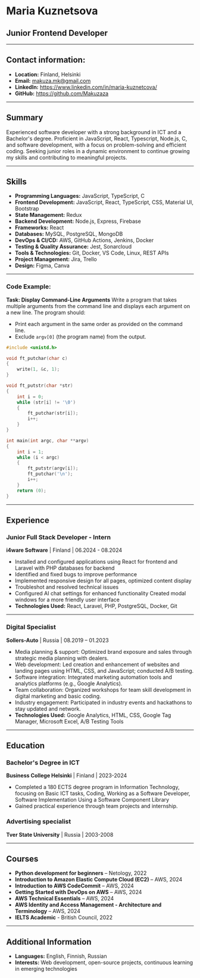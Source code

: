 # Maria Kuznetsova

## Junior Frontend Developer

---

## Contact information:
- **Location:** Finland, Helsinki
- **Email:** makuza.mk@gmail.com
- **LinkedIn:** https://www.linkedin.com/in/maria-kuznetcova/
- **GitHub:** https://github.com/Makuzaza

---

## Summary

Experienced software developer with a strong background in ICT and a Bachelor's degree. Proficient in JavaScript, React, Typescript, Node.js, C, and software development, with a focus on problem-solving and efficient coding. Seeking junior roles in a dynamic environment to continue growing my skills and contributing to meaningful projects.

---

## Skills

- **Programming Languages:** JavaScript, TypeScript, C
- **Frontend Development:** JavaScript, React, TypeScript, CSS, Material UI, Bootstrap
- **State Management:** Redux
- **Backend Development:** Node.js, Express, Firebase
- **Frameworks:** React
- **Databases:** MySQL, PostgreSQL, MongoDB
- **DevOps & CI/CD:** AWS, GitHub Actions, Jenkins, Docker
- **Testing & Quality Assurance:** Jest, Sonarcloud
- **Tools & Technologies:** Git, Docker, VS Code, Linux, REST APIs
- **Project Management:** Jira, Trello
- **Design:** Figma, Canva

---



### Code Example:

**Task: Display Command-Line Arguments**
Write a program that takes multiple arguments from the command line and displays each argument on a new line. The program should:
- Print each argument in the same order as provided on the command line.
- Exclude `argv[0]` (the program name) from the output.

```c
#include <unistd.h>

void ft_putchar(char c)
{
    write(1, &c, 1);
}

void ft_putstr(char *str)
{
    int i = 0;
    while (str[i] != '\0')
    {
        ft_putchar(str[i]);
        i++;
    }
}

int main(int argc, char **argv)
{
    int i = 1;
    while (i < argc)
    {
        ft_putstr(argv[i]);
        ft_putchar('\n');
        i++;
    }
    return (0);
}
```

---

## Experience

### Junior Full Stack Developer - Intern
**i4ware Software** | Finland | 06.2024 - 08.2024

- Installed and configured applications using React for frontend and Laravel with PHP databases for backend
- Identified and fixed bugs to improve performance
- Implemented responsive design for all pages, optimized content display
- Troubleshot and resolved technical issues
- Configured AI chat settings for enhanced functionality Created modal windows for a more friendly user interface
- **Technologies Used:** React, Laravel, PHP, PostgreSQL, Docker, Git

---

### Digital Specialist
**Sollers-Auto** | Russia | 08.2019 – 01.2023

- Media planning & support: Optimized brand exposure and sales through strategic media planning with dealers.
- Web development: Led creation and enhancement of websites and landing pages using HTML, CSS, and JavaScript; conducted A/B testing.
- Software integration: Integrated marketing automation tools and analytics platforms (e.g., Google Analytics).
- Team collaboration: Organized workshops for team skill development in digital marketing and basic coding.
- Industry engagement: Participated in industry events and hackathons to stay updated and network.
- **Technologies Used:** Google Analytics, HTML, CSS, Google Tag Manager, Microsoft Excel, A/B Testing Tools

---

## Education

### Bachelor's Degree in ICT
**Business College Helsinki** | Finland | 2023-2024
- Completed a 180 ECTS degree program in Information Technology, focusing on Basic ICT tasks, Coding, Working as a Software Developer, Software Implementation Using a Software Component Library 
- Gained practical experience through team projects and internship.

### Advertising specialist
**Tver State University** | Russia | 2003-2008

---

## Courses

- **Python development for beginners** – Netology, 2022
- **Introduction to Amazon Elastic Compute Cloud (EC2)** – AWS, 2024
- **Introduction to AWS CodeCommit** – AWS, 2024
- **Getting Started with DevOps on AWS** – AWS, 2024
- **AWS Technical Essentials** – AWS, 2024
- **AWS Identity and Access Management - Architecture and Terminology** – AWS, 2024
- **IELTS Academic** - British Council, 2022

---

## Additional Information

- **Languages:** English, Finnish, Russian
- **Interests:** Web development, open-source projects, continuous learning in emerging technologies
